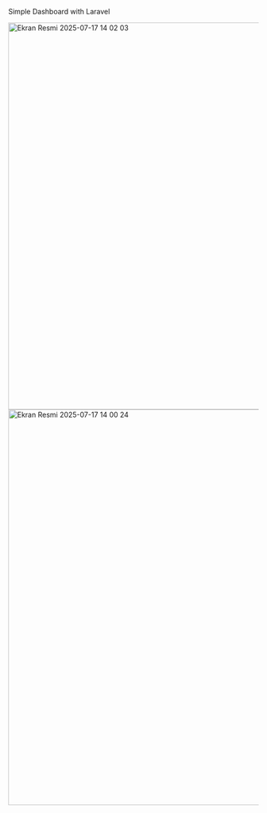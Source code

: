 Simple Dashboard with Laravel

<img width="1440" height="778" alt="Ekran Resmi 2025-07-17 14 02 03" src="https://github.com/user-attachments/assets/968cb62e-9d56-43e9-be39-238b7f1192eb" />


<img width="1440" height="796" alt="Ekran Resmi 2025-07-17 14 00 24" src="https://github.com/user-attachments/assets/9935fbdb-78d4-4cc4-8f58-340e00b36b68" />
